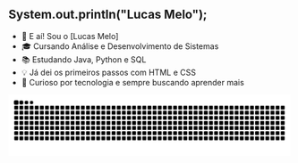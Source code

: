 ## System.out.println("Lucas Melo");

- 👋 E aí! Sou o [Lucas Melo]
- 🎓 Cursando Análise e Desenvolvimento de Sistemas
- 📚 Estudando Java, Python e SQL
- 💡 Já dei os primeiros passos com HTML e CSS
- 🔧 Curioso por tecnologia e sempre buscando aprender mais


<picture align="center">
  <source media="(prefers-color-scheme: dark)" srcset="https://raw.githubusercontent.com/LucasMelloc/LucasMelloc/output/github-contribution-grid-snake-dark.svg">
  <source media="(prefers-color-scheme: light)" srcset="https://raw.githubusercontent.com/LucasMelloc/LucasMelloc/output/github-contribution-grid-snake-dark.svg">
  <img align="center" alt="github contribution grid snake animation" src="https://raw.githubusercontent.com/LucasMelloc/LucasMelloc/output/github-contribution-grid-snake.svg">
</picture>
